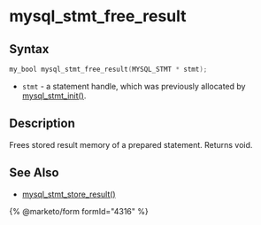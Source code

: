 # mysql\_stmt\_free\_result

## Syntax

```c
my_bool mysql_stmt_free_result(MYSQL_STMT * stmt);
```

* `stmt` - a statement handle, which was previously allocated by [mysql\_stmt\_init()](mysql_stmt_init.md).

## Description

Frees stored result memory of a prepared statement. Returns void.

## See Also

* [mysql\_stmt\_store\_result()](mysql_stmt_store_result.md)


{% @marketo/form formId="4316" %}
